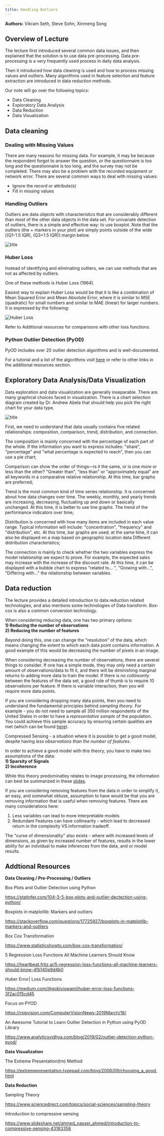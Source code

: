```yaml
---
title: Handling Outliers
---
```

**Authors:** Vikram Seth, Steve Sohn, Xinmeng Song


## Overview of Lecture

The lecture first introduced several common data issues, and then explained that the solution is to use data pre-processing. Data pre-processing is a very frequently used process in daily data analysis. 

Then it introduced how data cleaning is used and how to process missing values and outliers. Many algorithms used in feature selection and feature extraction are introduced in data reduction methods.

Our note will go over the following topics:

- Data Cleaning
- Exploratory Data Analysis
- Data Reduction
- Data Visualization




## Data cleaning

### Dealing with Missing Values

There are many reasons for missing data. For example, it may be because the respondent forgot to answer the question, or the questionnaire is too long and the questionnaire is too long, and the survey may not be completed. There may also be a problem with the recorded equipment or network error. There are several common ways to deal with missing values:

- Ignore the record or attribute(s)
- Fill in missing values

### Handling Outliers

Outliers are data objects with characteristics that are considerably different than most of the other data objects in the data set. For univariate detection of outliers, there is a simple and effective way: to use boxplot. Note that the outliers (the + markers in your plot) are simply points outside of the wide [(Q1-1.5 IQR), (Q3+1.5 IQR)] margin below.

![title](boxplot.png)

### Huber Loss

Instead of identifying and eliminating outliers, we can use methods that are not as affected by outliers.

One of these methods is Huber Loss (1964).

Easiest way to explain Huber Loss would be that it is like a combination of Mean Squared Error and Mean Absolute Error, where it is similar to MSE (quadratic) for small numbers and similar to MAE (linear) for larger numbers. It is expressed by the following:

![Huber Loss](https://i.imgur.com/M8Bf9Pd.jpg)

Refer to Additional resources for comparisons with other loss functions.



### Python Outlier Detection (PyOD)


PyOD includes over 20 outlier detection algorithms and is well-documented. 

For a tutorial and a list of the algorithms visit [here](https://www.analyticsvidhya.com/blog/2019/02/outlier-detection-python-pyod/) or refer to other links in the additional resources section.



## Exploratory Data Analysis/Data Visualization

Data exploration and data visualization are generally inseparable. There are many graphical choices faced in visualization. There is a chart selection diagram created by Dr. Andrew Abela that should help you pick the right chart for your data type.

![title](charts.jpg)


First, we need to understand that data usually contains five related relationships: composition, comparison, trend, distribution, and connection.

The composition is mainly concerned with the percentage of each part of the whole. If the information you want to express includes: "share", "percentage" and "what percentage is expected to reach", then you can use a pie chart;

Comparison can show the order of things—is it the same, or is one more or less than the other? "Greater than", "less than" or "approximately equal" are all keywords in a comparative relative relationship. At this time, bar graphs are preferred;

Trend is the most common kind of time series relationship. It is concerned about how data changes over time. The weekly, monthly, and yearly trends are increasing, decreasing, fluctuating up and down or basically unchanged. At this time, it is better to use line graphs. The trend of the performance indicators over time;

Distribution is concerned with how many items are included in each value range. Typical information will include: "concentration", "frequency" and "distribution", etc. At this time, bar graphs are used; at the same time, it can also be displayed on a map based on geographic location data Different distribution characteristics;

The connection is mainly to check whether the two variables express the model relationship we expect to prove. For example, the expected sales may increase with the increase of the discount rate. At this time, it can be displayed with a bubble chart to express "related to... ", "Growing with...", "Differing with..." the relationship between variables.

## Data reduction

The lecture provides a detailed introduction to data reduction related technologies, and also mentions some technologies of Data transform. Box-cox is also a common conversion technology.   
   
When considering reducing data, one has two primary options:   
**1) Reducing the number of observations**     
**2) Reducing the number of features**   
   
Beyond doing this, one can change the "resolution" of the data, which means changing the extent to which each data point contains information. A good example of this would be decreasing the number of pixels in an image.   
   
   
When considering decreasing the number of observations, there are several things to consider. If one has a simple mode, they may only need a certain amount of observations/data to fit it, and there will be diminishing marginal returns to adding more data to train the model. If there is *no collinearity* between the features of the data set, a good rule of thumb is to require 10 observations per feature. If there is variable interaction, then you will require more data points.   
    
If you are considering dropping many data points, then you need to understand the fundamental principles behind *sampling theory*. For example - you do not need to sample all 350 million respondents of the United States in order to have a *representative sample* of the population. You could achieve this sample accuracy by ensuring certain qualities are met (which can be found [here](https://www.sciencedirect.com/topics/social-sciences/sampling-theory)). 

Compressed Sensing - a situation where it is possible to get a good model, despite having *less observations than the number of features*.   
   
In order to achieve a good model with this theory, you have to make two assumptions of the data:   
**1) Sparsity of Signals**   
**2) Incoherence**   
   
While this theory predominatley relates to image processing, the information can best be summarized in these [slides](https://www.slideshare.net/ahmed_nasser_ahmed/introduction-to-compressive-sensing-43183358). 

If you are considering removing features from the data in order to simplify it, an easy, and somewhat obtuse, assumption to have would be that you are removing information that is useful when removing features. There are many considerations here:   
1) Less variables can lead to more interpretable models   
2) Redundant Features can have collinearity - which lead to decreased return in the complexity VS information tradeoff.    
    
The "curse of dimensionality" also exists - where with increased levels of dimensions, as given by increased number of features, results in the lower ability for an indvidual to make inferences from the data, and or model results. 

## Addtional Resources

**Data Cleaning / Pre-Processing / Outliers** 

Box Plots and Outlier Detection using Python

https://statinfer.com/104-3-5-box-plots-and-outlier-dectection-using-python/

Boxplots in matplotlib: Markers and outliers

https://stackoverflow.com/questions/17725927/boxplots-in-matplotlib-markers-and-outliers



Box Cox Transformation

https://www.statisticshowto.com/box-cox-transformation/


5 Regression Loss Functions All Machine Learners Should Know

https://heartbeat.fritz.ai/5-regression-loss-functions-all-machine-learners-should-know-4fb140e9d4b0

Huber Error| Loss Functions

https://medium.com/@gobiviswaml/huber-error-loss-functions-3f2ac015cd45

Focus on PYOD

https://rsipvision.com/ComputerVisionNews-2019March/18/

An Awesome Tutorial to Learn Outlier Detection in Python using PyOD Library

https://www.analyticsvidhya.com/blog/2019/02/outlier-detection-python-pyod/

**Data Visualization**

The Extreme Presentation(tm) Method

https://extremepresentation.typepad.com/blog/2006/09/choosing_a_good.html



**Data Reduction**

Sampling Theory

https://www.sciencedirect.com/topics/social-sciences/sampling-theory

Introduction to compressive sensing

https://www.slideshare.net/ahmed_nasser_ahmed/introduction-to-compressive-sensing-43183358




